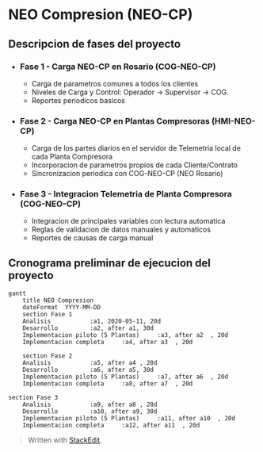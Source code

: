 # NEO Compresion (NEO-CP)


## Descripcion de fases del proyecto

- ### Fase 1 - Carga NEO-CP en Rosario (COG-NEO-CP)
	* Carga de parametros comunes a todos los clientes
	* Niveles de Carga y Control: Operador  ->  Supervisor  -> COG.
	* Reportes periodicos basicos

 - ### Fase 2  - Carga NEO-CP en Plantas Compresoras (HMI-NEO-CP)
	* Carga de los partes diarios en el servidor de Telemetria local de cada Planta Compresora
	* Incorporacion de parametros propios de cada Cliente/Contrato
	* Sincronizacion periodica con COG-NEO-CP (NEO Rosario)
	
 - ### Fase 3 - Integracion Telemetria de Planta Compresora (COG-NEO-CP)
	 - Integracion de principales variables con lectura automatica
	 - Reglas de validacion de datos manuales y automaticos
	 - Reportes de causas de carga manual


## Cronograma preliminar de ejecucion del proyecto

```mermaid
gantt
    title NEO Compresion
    dateFormat  YYYY-MM-DD
    section Fase 1  
    Analisis           :a1, 2020-05-11, 20d
    Desarrollo         :a2, after a1, 30d
    Implementacion piloto (5 Plantas)     :a3, after a2  , 20d
    Implementacion completa     :a4, after a3  , 20d

    section Fase 2
    Analisis           :a5, after a4 , 20d
    Desarrollo         :a6, after a5, 30d
    Implementacion piloto (5 Plantas)     :a7, after a6  , 20d
    Implementacion completa     :a8, after a7  , 20d

section Fase 3
    Analisis           :a9, after a8 , 20d
    Desarrollo         :a10, after a9, 30d
    Implementacion piloto (5 Plantas)     :a11, after a10  , 20d
    Implementacion completa     :a12, after a11  , 20d

```

> Written with [StackEdit](https://stackedit.io/).
<!--stackedit_data:
eyJoaXN0b3J5IjpbNzE0ODMzNDI0LC0xODE0ODc4MTI4LC0xNT
AyNzI3Nzk2XX0=
-->
